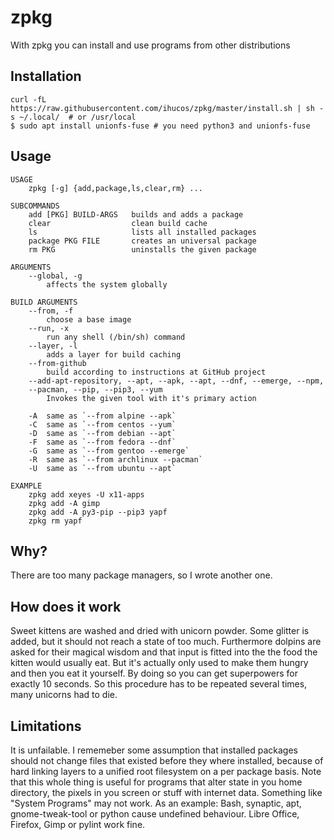 
# zpkg
With zpkg you can install and use programs from other distributions


## Installation
```
curl -fL https://raw.githubusercontent.com/ihucos/zpkg/master/install.sh | sh -s ~/.local/  # or /usr/local
$ sudo apt install unionfs-fuse # you need python3 and unionfs-fuse
```

## Usage
```
USAGE
    zpkg [-g] {add,package,ls,clear,rm} ...

SUBCOMMANDS
    add [PKG] BUILD-ARGS   builds and adds a package
    clear                  clean build cache
    ls                     lists all installed packages
    package PKG FILE       creates an universal package
    rm PKG                 uninstalls the given package

ARGUMENTS
    --global, -g
        affects the system globally

BUILD ARGUMENTS
    --from, -f
        choose a base image
    --run, -x
        run any shell (/bin/sh) command
    --layer, -l
        adds a layer for build caching
    --from-github
        build according to instructions at GitHub project
    --add-apt-repository, --apt, --apk, --apt, --dnf, --emerge, --npm,
    --pacman, --pip, --pip3, --yum
        Invokes the given tool with it's primary action

    -A  same as `--from alpine --apk`
    -C  same as `--from centos --yum`
    -D  same as `--from debian --apt`
    -F  same as `--from fedora --dnf`
    -G  same as `--from gentoo --emerge`
    -R  same as `--from archlinux --pacman`
    -U  same as `--from ubuntu --apt`

EXAMPLE
    zpkg add xeyes -U x11-apps
    zpkg add -A gimp
    zpkg add -A py3-pip --pip3 yapf
    zpkg rm yapf
```
## Why?
There are too many package managers, so I wrote another one.

## How does it work
Sweet kittens are washed and dried with unicorn powder. Some glitter is added, but it should not reach a state of too much. Furthermore dolpins are asked for their magical wisdom and that input is fitted into the the food the kitten would usually eat. But it's actually only used to make them hungry and then you eat it yourself. By doing so you can get superpowers for exactly 10 seconds. So this procedure has to be repeated several times, many unicorns had to die.

## Limitations
It is unfailable. I rememeber some assumption that installed packages should not change files that existed before they where installed, because of hard linking layers to a unified root filesystem on a per package basis. Note that this whole thing is useful for programs that alter state in you home directory, the pixels in you screen or stuff with internet data. Something like "System Programs" may not work. As an example: Bash, synaptic, apt, gnome-tweak-tool or python cause undefined behaviour. Libre Office, Firefox, Gimp or pylint work fine.
